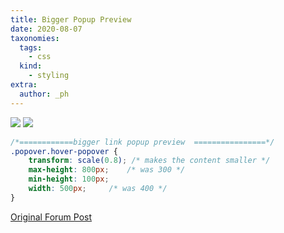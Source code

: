 ```yaml
---
title: Bigger Popup Preview
date: 2020-08-07
taxonomies:
  tags:
    - css
  kind:
    - styling
extra:
  author: _ph
---
```


![](https://forum.obsidian.md/uploads/default/optimized/2X/a/ac341460fac4f2ad5f1a9c823dec78e68954cf05_2_243x299.png)
![](https://forum.obsidian.md/uploads/default/optimized/2X/0/04055fe997efda1e66868a45930a8fce5b992169_2_243x299.png)

```css
/*============bigger link popup preview  ================*/
.popover.hover-popover {
    transform: scale(0.8); /* makes the content smaller */
    max-height: 800px;    /* was 300 */
    min-height: 100px;
    width: 500px;     /* was 400 */
}
```

[Original Forum Post](https://forum.obsidian.md/t/meta-post-common-css-hacks/1978/82)